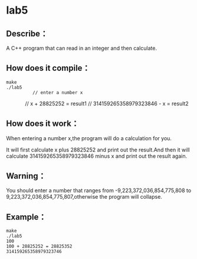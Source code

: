# lab5

Describe：
---------
A C++ program that can read in an integer and then calculate. 


How does it compile：
--------------------
    make
    ./lab5
              // enter a number x
              // x + 28825252 = result1
              // 314159265358979323846 - x = result2
              

How does it work：
-----------------
When entering a number x,the program will do a calculation for you.

It will first calculate x plus 28825252 and print out the result.And then it will calculate 314159265358979323846 minus x and print out the result again.


Warning：
--------
You should enter a number that ranges from -9,223,372,036,854,775,808 to 9,223,372,036,854,775,807,otherwise the program will collapse.


Example：
--------
    make
    ./lab5
    100
    100 + 28825252 = 28825352
    314159265358979323746
    
    


